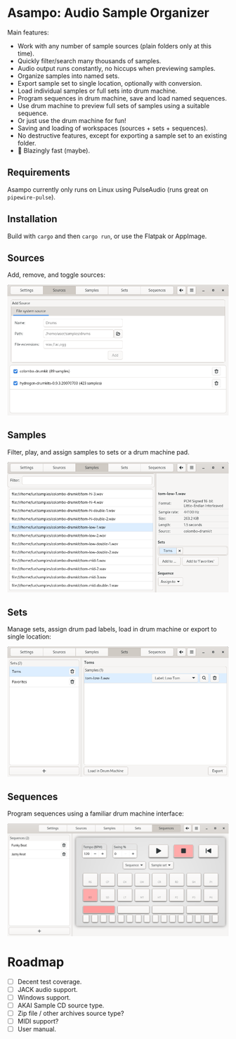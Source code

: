 # Asampo: Audio Sample Organizer

Main features:
- Work with any number of sample sources (plain folders only at this time).
- Quickly filter/search many thousands of samples.
- Audio output runs constantly, no hiccups when previewing samples.
- Organize samples into named sets.
- Export sample set to single location, optionally with conversion.
- Load individual samples or full sets into drum machine.
- Program sequences in drum machine, save and load named sequences.
- Use drum machine to preview full sets of samples using a suitable sequence.
- Or just use the drum machine for fun!
- Saving and loading of workspaces (sources + sets + sequences).
- No destructive features, except for exporting a sample set to an existing folder.
- 🦀 Blazingly fast (maybe).

## Requirements
Asampo currently only runs on Linux using PulseAudio (runs great on `pipewire-pulse`).

## Installation
Build with `cargo` and then `cargo run`, or use the Flatpak or AppImage.

## Sources
Add, remove, and toggle sources:

![Sources pane](doc/sources.png)

## Samples
Filter, play, and assign samples to sets or a drum machine pad.

![Samples pane](doc/samples.png)

## Sets
Manage sets, assign drum pad labels, load in drum machine or export to single location:

![Sets pane](doc/sets.png)

## Sequences
Program sequences using a familiar drum machine interface:

![Sequences pane](doc/sequences.png)

# Roadmap
- [ ] Decent test coverage.
- [ ] JACK audio support.
- [ ] Windows support.
- [ ] AKAI Sample CD source type.
- [ ] Zip file / other archives source type?
- [ ] MIDI support?
- [ ] User manual.

